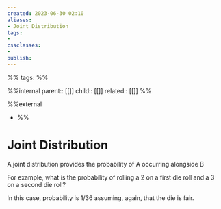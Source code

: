 ```yaml
---
created: 2023-06-30 02:10
aliases: 
- Joint Distribution
tags:
- 
cssclasses:
- 
publish:
---
```


%% 
tags: 
%%

%%internal
parent:: [[]]
child:: [[]]
related:: [[]]
%%

%%external
- []()
%%

# Joint Distribution

A joint distribution provides the probability of A occurring alongside B

For example, what is the probability of rolling a 2 on a first die roll and a 3 on a second die roll? 

In this case, probability is 1/36 assuming, again, that the die is fair.
